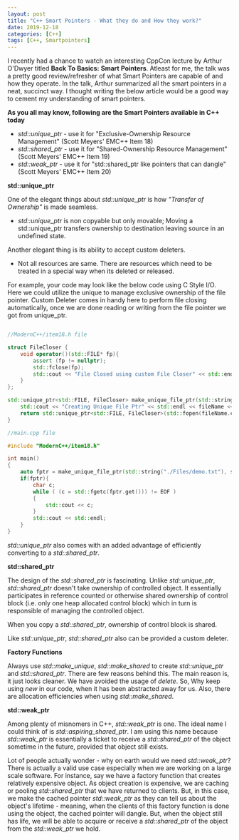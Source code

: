 ```yaml
---
layout: post
title: "C++ Smart Pointers - What they do and How they work?"
date: 2019-12-18
categories: [C++]
tags: [C++, Smartpointers]
---
```


I recently had a chance to watch an interesting CppCon lecture by Arthur O'Dwyer titled __Back__ __To__ __Basics:__ __Smart__ __Pointers__. Atleast for me, the talk was a pretty good review/refresher of what Smart Pointers are capable of and how they operate. In the talk, Arthur
summarized all the smart pointers in a neat, succinct way. I thought writing the below article would be a good way to cement my understanding of smart pointers.

**As you all may know, following are the Smart Pointers available in C++ today**

- *std::unique_ptr*  - use it for "Exclusive-Ownership Resource Management" (Scott Meyers' EMC++ Item 18)
- *std::shared_ptr*  - use it for "Shared-Ownership Resource Management" (Scott Meyers' EMC++ Item 19)
- *std::weak_ptr*    - use it for "std::shared_ptr like pointers that can dangle" (Scott Meyers' EMC++ Item 20)

**std::unique_ptr**

One of the elegant things about *std::unique_ptr* is how *"Transfer of Ownership"* is made seamless.

- *std::unique_ptr* is non copyable but only movable; Moving a std::unique_ptr transfers ownership to destination leaving source in an undefined state.

Another elegant thing is its ability to accept custom deleters.

- Not all resources are same. There are resources which need to be treated in a special way when its deleted or released.

For example, your code may look like the below code using C Style I/O. Here we could utilize the unique to manage exclusive ownership of the file pointer. Custom Deleter comes in handy here to perform file closing automatically, once we are done reading or writing from the file pointer we got from unique_ptr.

```cpp

//ModernC++/item18.h file

struct FileCloser {
    void operator()(std::FILE* fp){
        assert (fp != nullptr);
        std::fclose(fp);
        std::cout << "File Closed using custom File Closer" << std::endl;
    }
};

std::unique_ptr<std::FILE, FileCloser> make_unique_file_ptr(std::string fileName, std::string fileMode){
    std::cout << "Creating Unique File Ptr" << std::endl << fileName << std::endl;
    return std::unique_ptr<std::FILE, FileCloser>(std::fopen(fileName.c_str(), fileMode.c_str()));
}

//main.cpp file

#include "ModernC++/item18.h"

int main()
{
    auto fptr = make_unique_file_ptr(std::string("./Files/demo.txt"), std::string("r"));
    if(fptr){
        char c;
        while ( (c = std::fgetc(fptr.get())) != EOF )
        {
            std::cout << c;
        }
        std::cout << std::endl;
    }
}
```
*std::unique_ptr* also comes with an added advantage of efficiently converting to a *std::shared_ptr*.

**std::shared_ptr**

The design of the *std::shared_ptr* is fascinating. Unlike *std::unique_ptr*, *std::shared_ptr* doesn't take ownership of controlled object. It essentially participates in reference counted or otherwise shared ownership of control block (i.e. only one heap allocated control block) which in turn is responsible of managing the controlled object.

When you copy a *std::shared_ptr*, ownership of control block is shared.

Like *std::unique_ptr*, *std::shared_ptr* also can be provided a custom deleter.

**Factory Functions**

Always use *std::make_unique*, *std::make_shared* to create *std::unique_ptr* and *std::shared_ptr*. There are few reasons behind this. The main reason is, it just looks cleaner. We have avoided the usage of *delete*. So, Why keep using *new* in our code, when it has been abstracted away for us. Also, there are allocation efficiencies when using *std::make_shared*.

**std::weak_ptr**

Among plenty of misnomers in C++, *std::weak_ptr* is one. The ideal name I could think of is *std::aspiring_shared_ptr*. I am using this name
because *std::weak_ptr* is essentially a ticket to receive a *std::shared_ptr* of the object sometime in the future, provided that
object still exists.

Lot of people actually wonder - why on earth would we need *std::weak_ptr*? There is actually a valid use case especially when we are working on a large scale software. For instance, say we have a factory function that creates relatively expensive object. As object creation is expensive, we are caching or pooling *std::shared_ptr* that we have returned to clients. But, in this case, we make the cached pointer *std::weak_ptr* as they can tell us about the object's lifetime - meaning, when the clients of this factory function is done using the object, the cached pointer will dangle. But, when the object still has life, we will be able to acquire or receive a *std::shared_ptr* of the object from the *std::weak_ptr* we hold.



